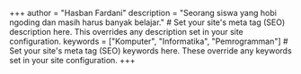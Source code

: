 +++
author = "Hasban Fardani"
description = "Seorang siswa yang hobi ngoding dan masih harus banyak belajar." # Set your site's meta tag (SEO) description here. This overrides any description set in your site configuration.
keywords = ["Komputer", "Informatika", "Pemrogramman"] # Set your site's meta tag (SEO) keywords here. These override any keywords set in your site configuration.
+++
